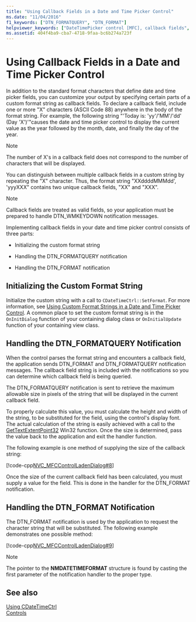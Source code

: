 ```yaml
---
title: "Using Callback Fields in a Date and Time Picker Control"
ms.date: "11/04/2016"
f1_keywords: ["DTN_FORMATQUERY", "DTN_FORMAT"]
helpviewer_keywords: ["DateTimePicker control [MFC], callback fields", "callback fields in CDateTimeCtrl class [MFC]", "CDateTimeCtrl class [MFC], callback fields", "CDateTimeCtrl class [MFC], handling DTN_FORMAT and DTN_FORMATQ", "DTN_FORMATQUERY notification [MFC]", "DTN_FORMAT notification [MFC]", "DateTimePicker control [MFC]"]
ms.assetid: 404f4ba9-cba7-4718-9faa-bc6b274a723f
---
```

# Using Callback Fields in a Date and Time Picker Control

In addition to the standard format characters that define date and time picker fields, you can customize your output by specifying certain parts of a custom format string as callback fields. To declare a callback field, include one or more "X" characters (ASCII Code 88) anywhere in the body of the format string. For example, the following string "'Today is: 'yy'/'MM'/'dd' (Day 'X')'"causes the date and time picker control to display the current value as the year followed by the month, date, and finally the day of the year.

> [!NOTE]
> The number of X's in a callback field does not correspond to the number of characters that will be displayed.

You can distinguish between multiple callback fields in a custom string by repeating the "X" character. Thus, the format string "XXddddMMMdd', 'yyyXXX" contains two unique callback fields, "XX" and "XXX".

> [!NOTE]
> Callback fields are treated as valid fields, so your application must be prepared to handle DTN_WMKEYDOWN notification messages.

Implementing callback fields in your date and time picker control consists of three parts:

- Initializing the custom format string

- Handling the DTN_FORMATQUERY notification

- Handling the DTN_FORMAT notification

## Initializing the Custom Format String

Initialize the custom string with a call to `CDateTimeCtrl::SetFormat`. For more information, see [Using Custom Format Strings in a Date and Time Picker Control](../mfc/using-custom-format-strings-in-a-date-and-time-picker-control.md). A common place to set the custom format string is in the `OnInitDialog` function of your containing dialog class or `OnInitialUpdate` function of your containing view class.

## Handling the DTN_FORMATQUERY Notification

When the control parses the format string and encounters a callback field, the application sends DTN_FORMAT and DTN_FORMATQUERY notification messages. The callback field string is included with the notifications so you can determine which callback field is being queried.

The DTN_FORMATQUERY notification is sent to retrieve the maximum allowable size in pixels of the string that will be displayed in the current callback field.

To properly calculate this value, you must calculate the height and width of the string, to be substituted for the field, using the control's display font. The actual calculation of the string is easily achieved with a call to the [GetTextExtentPoint32](/windows/win32/api/wingdi/nf-wingdi-gettextextentpoint32w) Win32 function. Once the size is determined, pass the value back to the application and exit the handler function.

The following example is one method of supplying the size of the callback string:

[!code-cpp[NVC_MFCControlLadenDialog#8](../mfc/codesnippet/cpp/using-callback-fields-in-a-date-and-time-picker-control_1.cpp)]

Once the size of the current callback field has been calculated, you must supply a value for the field. This is done in the handler for the DTN_FORMAT notification.

## Handling the DTN_FORMAT Notification

The DTN_FORMAT notification is used by the application to request the character string that will be substituted. The following example demonstrates one possible method:

[!code-cpp[NVC_MFCControlLadenDialog#9](../mfc/codesnippet/cpp/using-callback-fields-in-a-date-and-time-picker-control_2.cpp)]

> [!NOTE]
> The pointer to the **NMDATETIMEFORMAT** structure is found by casting the first parameter of the notification handler to the proper type.

## See also

[Using CDateTimeCtrl](../mfc/using-cdatetimectrl.md)<br/>
[Controls](../mfc/controls-mfc.md)
